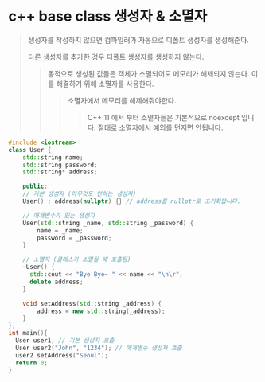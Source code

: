 # c++ base class 생성자 & 소멸자

> 생성자를 작성하지 않으면 컴파일러가 자동으로 디폴트 생성자를 생성해준다.
>
> 다른 생성자를 추가한 경우 디폴트 생성자를 생성하지 않는다.
>
> > 동적으로 생성된 값들은 객체가 소멸되어도 메모리가 해제되지 않는다. 이를 해결하기 위해 소멸자를 사용한다.
> >
> > > 소멸자에서 메모리를 해제해줘야한다.
> > >
> > > > C++ 11 에서 부터 소멸자들은 기본적으로 noexcept 입니다. 절대로 소멸자에서 예외를 던지면 안됩니다.

```cpp
#include <iostream>
class User {
    std::string name;
    std::string password;
    std::string* address;

    public:
    // 기본 생성자 (아무것도 안하는 생성자)
    User() : address(nullptr) {} // address를 nullptr로 초기화합니다.

    // 매개변수가 있는 생성자
    User(std::string _name, std::string _password) {
        name = _name;
        password = _password;
    }

    // 소멸자 (클래스가 소멸될 때 호출됨)
    ~User() {
      std::cout << "Bye Bye~ " << name << "\n\r";
      delete address;
    }

    void setAddress(std::string _address) {
        address = new std::string(_address);
    }
};
int main(){
  User user1; // 기본 생성자 호출
  User user2("John", "1234"); // 매개변수 생성자 호출
  user2.setAddress("Seoul");
  return 0;
}
```
